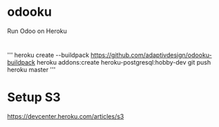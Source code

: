 # odooku
Run Odoo on Heroku

#



'''
heroku create --buildpack https://github.com/adaptivdesign/odooku-buildpack
heroku addons:create heroku-postgresql:hobby-dev
git push heroku master
'''


# Setup S3

https://devcenter.heroku.com/articles/s3
